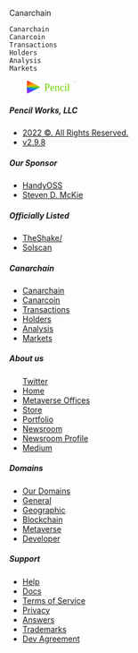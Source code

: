 Canarchain

    Canarchain
    Canarcoin
    Transactions
    Holders
    Analysis
    Markets

<footer class="m-lg-auto bg-dark">
    <div class="row text-light mr-md-3 pt-3 px-5 pt-md-5 px-md-3 col-7 m-lg-auto col-md-10">
      <div class="col-6 col-md">
        <a class="navbar-brand" href="https://pencil.li" target="_blank">
          <svg xmlns="http://www.w3.org/2000/svg" width="150" height="25" viewBox="0 0 2344 678">
            <defs>
              <linearGradient id="a" x1="0%" x2="100%" y1="50%" y2="50%">
                <stop offset="0%" stop-color="#B620E0"></stop>
                <stop offset="16.68%" stop-color="#6236FF"></stop>
                <stop offset="33.433%" stop-color="#0091FF"></stop>
                <stop offset="49.949%" stop-color="#6DD400"></stop>
                <stop offset="66.61%" stop-color="#F7B500"></stop>
                <stop offset="83.281%" stop-color="#FA6400"></stop>
                <stop offset="100%" stop-color="#E02020"></stop>
              </linearGradient>
              <linearGradient id="b" x1="100%" x2="0%" y1="50%" y2="50%">
                <stop offset="0%" stop-color="#E02020"></stop>
                <stop offset="16.719%" stop-color="#FA6400"></stop>
                <stop offset="33.39%" stop-color="#F7B500"></stop>
                <stop offset="50.051%" stop-color="#6DD400"></stop>
                <stop offset="66.567%" stop-color="#0091FF"></stop>
                <stop offset="83.32%" stop-color="#6236FF"></stop>
                <stop offset="100%" stop-color="#B620E0"></stop>
              </linearGradient>
            </defs>
            <g fill="none" fill-rule="evenodd" transform="translate(-151 -173)">
              <path fill="url(#a)" d="M508.516097,232.032195 L783.120976,781.241951 C791.271621,797.543242 784.664217,817.365452 768.362927,825.516097 C763.780698,827.807212 758.727967,829 753.604878,829 L204.395122,829 C186.169725,829 171.395122,814.225397 171.395122,796 C171.395122,790.876912 172.58791,785.824181 174.879024,781.241951 L449.483903,232.032195 C457.634548,215.730904 477.456758,209.123501 493.758049,217.274146 C500.144453,220.467348 505.322895,225.64579 508.516097,232.032195 Z" transform="matrix(0 -1 -1 0 980 980)"></path>
              <path fill="url(#b)" d="M419.705262,277.910524 L658,754.5 L658,754.5 L151,754.5 L389.294738,277.910524 C393.493555,269.51289 403.704997,266.109076 412.102631,270.307893 C415.392597,271.952876 418.060279,274.620559 419.705262,277.910524 Z" transform="matrix(0 -1 -1 0 905.5 905.5)"></path>
              <path fill="url(#a)" d="M356.705262,340.910524 L532,691.5 L532,691.5 L151,691.5 L326.294738,340.910524 C330.493555,332.51289 340.704997,329.109076 349.102631,333.307893 C352.392597,334.952876 355.060279,337.620559 356.705262,340.910524 Z" transform="matrix(0 -1 -1 0 842.5 842.5)"></path>
              <path fill="url(#b)" d="M293.205262,404.410524 L405,628 L405,628 L151,628 L262.794738,404.410524 C266.993555,396.01289 277.204997,392.609076 285.602631,396.807893 C288.892597,398.452876 291.560279,401.120559 293.205262,404.410524 Z" transform="matrix(0 -1 -1 0 779 779)"></path>
              <path fill="url(#a)" d="M230.599689,469.699379 L278,564.5 L278,564.5 L151,564.5 L198.400311,469.699379 C202.846117,460.807766 213.658232,457.203728 222.549845,461.649534 C226.033338,463.391281 228.857943,466.215886 230.599689,469.699379 Z" transform="matrix(0 -1 -1 0 715.5 715.5)"></path><text fill="#6CD300" font-family="ArticulatCF-DemiBold, Articulat CF" font-size="500" font-weight="500">
                <tspan x="993.25" y="697">Pencil</tspan>
              </text><text fill="#1C78FF" font-family="ArticulatCF-DemiBold, Articulat CF" font-size="100" font-weight="500">
                <tspan x="690.95" y="829">©</tspan>
              </text><text fill="#F75B04" font-family="ArticulatCF-DemiBold, Articulat CF" font-size="75" font-weight="500">
                <tspan x="2386.5" y="248">TM</tspan>
              </text>
            </g>
          </svg></a>
        <h5 class="text-light">Pencil Works, LLC</h5>
        <ul class="list-unstyled text-small">
          <li><a class="link-secondary text-light" href="https://pencil.domains/trademark.html" target="_blank">2022 ©.
              All Rights Reserved.</a></li>
          <li><a class="link-secondary text-light" href="https://docs.pencil.li" target="_blank">v2.9.8</a></li>
        </ul>
      </div>
      <div class="col-6 col-md">
        <h5 class="text-light">Our Sponsor</h5>
        <ul class="list-unstyled text-small">
          <li><a class="link-secondary text-light" href="https://handyhost.computer/" target="_blank">HandyOSS</a></li>
          <li><a class="link-secondary text-light" href="https://twitter.com/Steven_McKie/" target="_blank">Steven D.
              McKie</a></li>
        </ul>
        <h5 class="text-light">Officially Listed</h5>
        <ul class="list-unstyled text-small">
          <li><a class="link-secondary text-light" href="https://www.theshake.xyz/Resources/" target="_blank">TheShake/</a></li>
          <li><a class="link-secondary text-light" href="https://solscan.io/token/6dmkrp3XjSGyd2kWQCnKtvaufBR4ov7ZDAsrWbGbYTbX" target="_blank">Solscan</a>
          </li>
        </ul>
      </div>
      <div class="col-6 col-md">
        <h5 class="text-light">Canarchain</h5>
        <ul class="list-unstyled text-small">
          <li><a class="link-secondary text-light" href="https://canarchain.org" target="_blank">Canarchain</a></li>
          <li><a class="link-secondary text-light" href="https://canarcoin.org" target="_blank">Canarcoin</a></li>
          <li><a class="link-secondary text-light" href="https://solscan.io/token/6dmkrp3XjSGyd2kWQCnKtvaufBR4ov7ZDAsrWbGbYTbX#txs" target="_blank">Transactions</a></li>
          <li><a class="link-secondary text-light" href="https://solscan.io/token/6dmkrp3XjSGyd2kWQCnKtvaufBR4ov7ZDAsrWbGbYTbX#holders" target="_blank">Holders</a></li>
          <li><a class="link-secondary text-light" href="https://solscan.io/token/6dmkrp3XjSGyd2kWQCnKtvaufBR4ov7ZDAsrWbGbYTbX#analysis" target="_blank">Analysis</a></li>
          <li><a class="link-secondary text-light" href="https://solscan.io/token/6dmkrp3XjSGyd2kWQCnKtvaufBR4ov7ZDAsrWbGbYTbX#markets" target="_blank">Markets</a></li>
        </ul>
      </div>
      <div class="col-6 col-md">
        <h5 class="text-light">About us</h5>
        <ul class="list-unstyled text-small">
          <a class="link-secondary text-light" href="https://twitter.com/pencildomains" target="_blank">Twitter</a>
          <li><a class="link-secondary text-light" href="https://pencil.domains/index.html" target="_blank">Home</a>
          </li>
          <li><a class="link-secondary text-light" href="https://pencil.domains/metaverse-offices.html" target="_blank">Metaverse Offices
            </a></li>
          <li><a class="link-secondary text-light" href="https://fastest.pencil.domains/" target="_blank">Store</a></li>
          <li><a class="link-secondary text-light" href="https://www.niami.io/p/246f247f89cb1336ac19710407f43300" target="_blank">Portfolio</a></li>
          <li><a class="link-secondary text-light" href="https://newsroom.pencil.domains" target="_blank">Newsroom</a>
          </li>
          <li><a class="link-secondary text-light" href="https://www.getrevue.co/profile/pencildomains" target="_blank">Newsroom Profile</a></li>
          <li><a class="link-secondary text-light" href="https://penc.medium.com" target="_blank">Medium</a></li>
        </ul>
      </div>
      <div class="col-6 col-md">
        <h5 class="text-light">Domains</h5>
        <ul class="list-unstyled text-small">
          <li><a class="link-secondary text-light" href="https://pencil.domains/domains.html" target="_blank">Our
              Domains</a></li>
          <li><a class="link-secondary text-light" href="https://pencil.domains/general.html" target="_blank">General</a></li>
          <li><a class="link-secondary text-light" href="https://pencil.domains/geographic.html" target="_blank">Geographic</a></li>
          <li><a class="link-secondary text-light" href="https://pencil.domains/blockchain.html" target="_blank">Blockchain</a></li>
          <li><a class="link-secondary text-light" href="https://pencil.domains/metaverse.html" target="_blank">Metaverse</a></li>
          <li><a class="link-secondary text-light" href="https://developer.pencil.domains" target="_blank">Developer</a>
          </li>
        </ul>
      </div>
      <div class="col-6 col-md">
        <h5 class="text-light">Support</h5>
        <ul class="list-unstyled text-small">
          <li><a class="link-secondary text-light" href="https://pencil.domains/support.html" target="_blank">Help</a>
          </li>
          <li><a class="link-secondary text-light" href="https://docs.pencil.li" target="_blank">Docs</a></li>
          <li><a class="link-secondary text-light" href="https://pencil.domains/tos.html" target="_blank">Terms of
              Service</a></li>
          <li><a class="link-secondary text-light" href="https://pencil.domains/privacy.html" target="_blank">Privacy</a></li>
          <li><a class="link-secondary text-light" href="https://pencil.domains/answers.html" target="_blank">Answers</a></li>
          <li><a class="link-secondary text-light" href="https://pencil.domains/trademark.html" target="_blank">Trademarks</a></li>
          <li><a class="link-secondary text-light" href="https://developer.pencil.domains/agreement.html" target="_blank">Dev
              Agreement</a>
        </li></ul>
      </div>
    </div>
  </footer>
